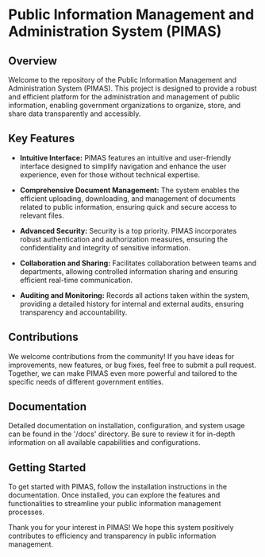 # Public Information Management and Administration System (PIMAS)

## Overview

Welcome to the repository of the Public Information Management and Administration System (PIMAS). This project is designed to provide a robust and efficient platform for the administration and management of public information, enabling government organizations to organize, store, and share data transparently and accessibly.

## Key Features

-   **Intuitive Interface:** PIMAS features an intuitive and user-friendly interface designed to simplify navigation and enhance the user experience, even for those without technical expertise.
    
-   **Comprehensive Document Management:** The system enables the efficient uploading, downloading, and management of documents related to public information, ensuring quick and secure access to relevant files.
    
-   **Advanced Security:** Security is a top priority. PIMAS incorporates robust authentication and authorization measures, ensuring the confidentiality and integrity of sensitive information.
    
-   **Collaboration and Sharing:** Facilitates collaboration between teams and departments, allowing controlled information sharing and ensuring efficient real-time communication.
    
-   **Auditing and Monitoring:** Records all actions taken within the system, providing a detailed history for internal and external audits, ensuring transparency and accountability.
    

## Contributions

We welcome contributions from the community! If you have ideas for improvements, new features, or bug fixes, feel free to submit a pull request. Together, we can make PIMAS even more powerful and tailored to the specific needs of different government entities.

## Documentation

Detailed documentation on installation, configuration, and system usage can be found in the '/docs' directory. Be sure to review it for in-depth information on all available capabilities and configurations.

## Getting Started

To get started with PIMAS, follow the installation instructions in the documentation. Once installed, you can explore the features and functionalities to streamline your public information management processes.

Thank you for your interest in PIMAS! We hope this system positively contributes to efficiency and transparency in public information management.

